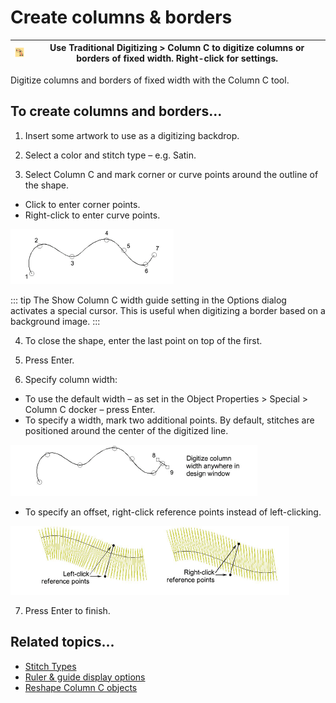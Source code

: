 # Create columns & borders

| ![InputC.png](assets/InputC.png) | Use Traditional Digitizing > Column C to digitize columns or borders of fixed width. Right-click for settings. |
| -------------------------------- | -------------------------------------------------------------------------------------------------------------- |

Digitize columns and borders of fixed width with the Column C tool.

## To create columns and borders...

1. Insert some artwork to use as a digitizing backdrop.

2. Select a color and stitch type – e.g. Satin.

3. Select Column C and mark corner or curve points around the outline of the shape.

- Click to enter corner points.
- Right-click to enter curve points.

![input00062.png](assets/input00062.png)

::: tip
The Show Column C width guide setting in the Options dialog activates a special cursor. This is useful when digitizing a border based on a background image.
:::

4. To close the shape, enter the last point on top of the first.

5. Press Enter.

6. Specify column width:

- To use the default width – as set in the Object Properties > Special > Column C docker – press Enter.
- To specify a width, mark two additional points. By default, stitches are positioned around the center of the digitized line.

![input00065.png](assets/input00065.png)

- To specify an offset, right-click reference points instead of left-clicking.

![input00068.png](assets/input00068.png)

7. Press Enter to finish.

## Related topics...

- [Stitch Types](../stitches/Stitch_Types)
- [Ruler & guide display options](../../Setup/settings/Ruler_guide_display_options)
- [Reshape Column C objects](../../Modifying/reshape/Reshape_Column_C_objects)
